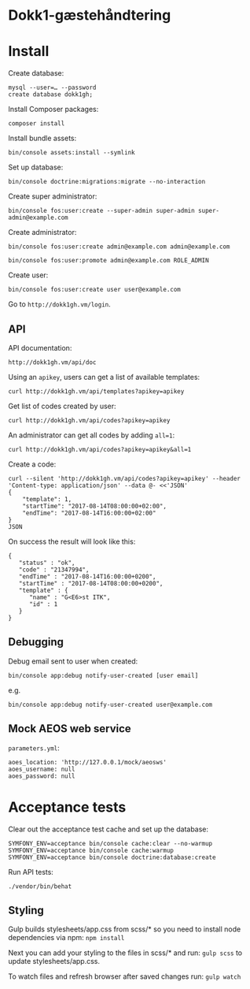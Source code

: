 Dokk1-gæstehåndtering
=====================

# Install

Create database:

```
mysql --user=… --password
create database dokk1gh;
```

Install Composer packages:

```
composer install
```

Install bundle assets:

```
bin/console assets:install --symlink
```

Set up database:

```
bin/console doctrine:migrations:migrate --no-interaction
```

Create super administrator:

```
bin/console fos:user:create --super-admin super-admin super-admin@example.com
```

Create administrator:

```
bin/console fos:user:create admin@example.com admin@example.com
```

```
bin/console fos:user:promote admin@example.com ROLE_ADMIN
```

Create user:

```
bin/console fos:user:create user user@example.com
```

Go to `http://dokk1gh.vm/login`.


## API

API documentation:

```
http://dokk1gh.vm/api/doc
```

Using an `apikey`, users can get a list of available templates:

```
curl http://dokk1gh.vm/api/templates?apikey=apikey
```

Get list of codes created by user:

```
curl http://dokk1gh.vm/api/codes?apikey=apikey
```

An administrator can get all codes by adding `all=1`:

```
curl http://dokk1gh.vm/api/codes?apikey=apikey&all=1
```

Create a code:

```
curl --silent 'http://dokk1gh.vm/api/codes?apikey=apikey' --header 'Content-type: application/json' --data @- <<'JSON'
{
	"template": 1,
	"startTime": "2017-08-14T08:00:00+02:00",
	"endTime": "2017-08-14T16:00:00+02:00"
}
JSON
```

On success the result will look like this:

```
{
   "status" : "ok",
   "code" : "21347994",
   "endTime" : "2017-08-14T16:00:00+0200",
   "startTime" : "2017-08-14T08:00:00+0200",
   "template" : {
      "name" : "G<E6>st ITK",
      "id" : 1
   }
}
```

## Debugging

Debug email sent to user when created:

```
bin/console app:debug notify-user-created [user email]
```

e.g.

```
bin/console app:debug notify-user-created user@example.com
```

## Mock AEOS web service

`parameters.yml`:

```
aoes_location: 'http://127.0.0.1/mock/aeosws'
aoes_username: null
aoes_password: null
```

# Acceptance tests

Clear out the acceptance test cache and set up the database:

```
SYMFONY_ENV=acceptance bin/console cache:clear --no-warmup
SYMFONY_ENV=acceptance bin/console cache:warmup
SYMFONY_ENV=acceptance bin/console doctrine:database:create
```

Run API tests:

```
./vendor/bin/behat
```


## Styling

Gulp builds stylesheets/app.css from scss/* so you need to install node dependencies via npm:
`npm install`

Next you can add your styling to the files in scss/* and run:
`gulp scss` to update stylesheets/app.css.

To watch files and refresh browser after saved changes run:
`gulp watch`
